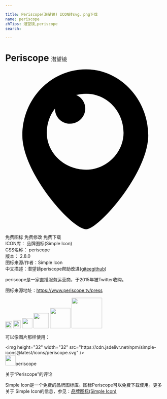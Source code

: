 ```yaml
---

title: Periscope(潜望镜) ICON转svg、png下载
name: periscope
zhTips: 潜望镜,periscope
search: 

---
```


# Periscope  <small style="font-size: 60%;font-weight: 100">潜望镜</small>

<div id="svg" class="svg-wrap">
<svg role="img" viewBox="0 0 24 24" xmlns="http://www.w3.org/2000/svg"><title>Periscope icon</title><path d="M12.135 24c1.875 0 9.314-8.439 9.314-14.096C21.449 4.49 17.22 0 12.135 0 6.78 0 2.551 4.488 2.551 9.904 2.551 15.56 9.99 24 12.135 24zM10.639 3.846c.485-.12.995-.185 1.524-.185 3 0 5.581 2.551 5.581 5.865 0 2.985-2.581 5.535-5.596 5.535-3.345 0-5.925-2.55-5.925-5.535 0-1.396.45-2.64 1.229-3.63v.03c0 1.245 1.006 2.234 2.25 2.234C10.948 8.161 12 7.14 12 5.896c0-.919-.56-1.708-1.359-2.053l-.002.003z"/></svg>
</div>
<detail full-name='periscope'></detail>

<div class="detail-page">
<p>
<span><span class="badge-success badge">免费图标</span> <span class="badge-success badge">免费修改</span>  <span class="badge-success badge">免费下载</span> </span>
<br/>
<span>
ICON库：
<span class="badge-secondary badge">品牌图标(Simple Icon)</span> 
</span>
<br/>
<span>
CSS名称：
<span class="badge-secondary badge">periscope</span> 
</span>

<br/>
<span>
版本：
<span class="badge-secondary badge">2.8.0</span> 
</span>
<br/>
<span>图标来源/作者：<span class="badge-light badge">Simple Icon</span></span> 
<br/>
<span class="zh-detail">中文描述：<span class="badge-primary badge">潜望镜</span><span class="badge-primary badge">periscope</span><span class="help-link"><span>帮助改进</span>(<a href="https://gitee.com/liuwave/icon-helper/edit/master/json/brands/periscope.json" target="_blank" rel="noopener noreferrer">gitee</a><a href="https://github.com/liuwave/icon-helper/edit/master/json/brands/periscope.json" target="_blank" rel="noopener noreferrer">github</a></span>)</span><br/>
</p>
</div><div class="description description alert alert-light"><p>periscope是一家直播服务运营商，于2015年被Twitter收购。</p><p>图标来源地址：<a href="https://www.periscope.tv/press" target="_blank" rel="noopener noreferrer">https://www.periscope.tv/press</a></p></div>
<div class="alert alert-dark">
<img height="21" width="21" src="https://cdn.jsdelivr.net/npm/simple-icons@latest/icons/periscope.svg" />
<img height="24" width="24" src="https://cdn.jsdelivr.net/npm/simple-icons@latest/icons/periscope.svg" />
<img height="32" width="32" src="https://cdn.jsdelivr.net/npm/simple-icons@latest/icons/periscope.svg" />
<img height="48" width="48" src="https://cdn.jsdelivr.net/npm/simple-icons@latest/icons/periscope.svg" />
<img height="64" width="64" src="https://cdn.jsdelivr.net/npm/simple-icons@latest/icons/periscope.svg" />
<img height="96" width="96" src="https://cdn.jsdelivr.net/npm/simple-icons@latest/icons/periscope.svg" />

</div>
<div>
  <p>可以像图片那样使用：    
  </p>
  <div class="alert alert-primary" style="font-size: 14px">
    &lt;img height="32" width="32" src="https://cdn.jsdelivr.net/npm/simple-icons@latest/icons/periscope.svg" /&gt;
    <copy-btn content='<img height="32" width="32" src="https://cdn.jsdelivr.net/npm/simple-icons@latest/icons/periscope.svg" />'></copy-btn>
  </div>
  <div class="alert alert-secondary">
    <img height="32" width="32" src="https://cdn.jsdelivr.net/npm/simple-icons@latest/icons/periscope.svg" />periscope
    <copy-btn content="periscope" btn-title="复制图标名称"></copy-btn>
  </div>
</div>

<Vssue title="关于“Periscope”的评论" >关于“Periscope”的评论</Vssue>


<div><p>Simple Icon是一个免费的品牌图标库。图标Periscope可以免费下载使用。更多关于  Simple Icon的信息，参见：<a target="_blank" href="https://iconhelper.cn/brands.html">品牌图标(Simple Icon)</a>
</p></div>
